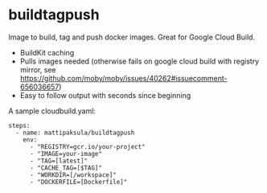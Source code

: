 # buildtagpush

Image to build, tag and push docker images. Great for Google Cloud Build.

 - BuildKit caching
 - Pulls images needed (otherwise fails on google cloud build with registry mirror, see https://github.com/moby/moby/issues/40262#issuecomment-656036657)
 - Easy to follow output with seconds since beginning

A sample cloudbuild.yaml:

```
steps:
  - name: mattipaksula/buildtagpush
    env:
      - "REGISTRY=gcr.io/your-project"
      - "IMAGE=your-image"
      - "TAG=[latest]"
      - "CACHE_TAG=[$TAG]"
      - "WORKDIR=[/workspace]"
      - "DOCKERFILE=[Dockerfile]"
```
